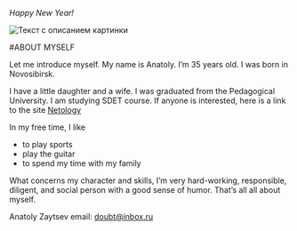 _Happy New Year!_

![Текст с описанием картинки](https://kpi.ua/files/images-story/n1666.jpg)

#ABOUT MYSELF


Let me introduce myself. My name is Anatoly. I’m 35 years old. I was born in Novosibirsk.

I have a little daughter and a wife. I was graduated from the Pedagogical University. I am studying SDET course. If anyone is interested, here is a link to the site [Netology](https://netology.ru/)


In my free time, I like 
+ to play sports 
+ play the guitar
+ to spend my time with my family

What concerns my character and skills, I’m very hard-working, responsible, diligent, and social person with a good sense of humor. That’s all all about myself.

Anatoly Zaytsev
email: doubt@inbox.ru
